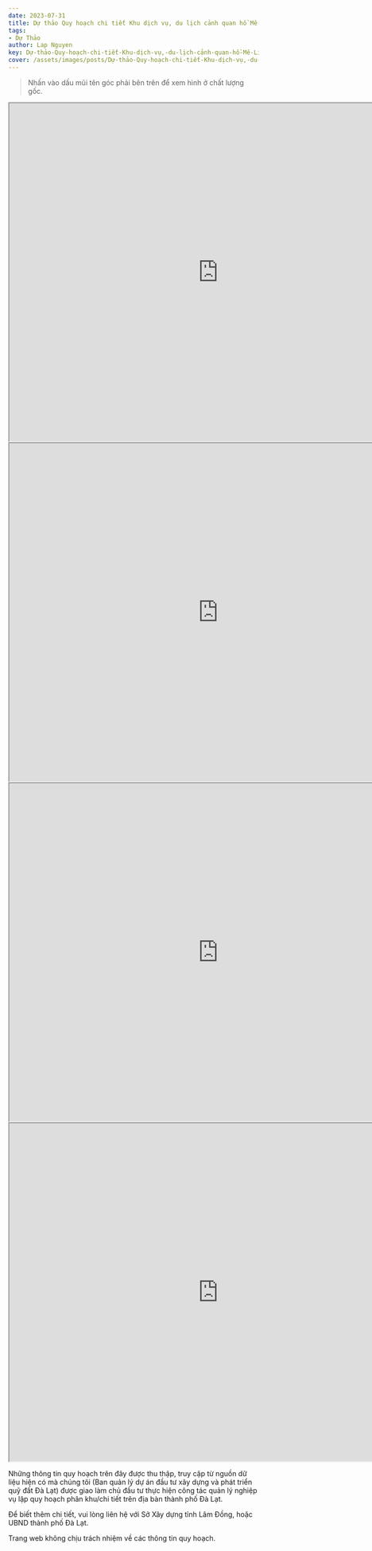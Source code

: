 ```yaml
---
date: 2023-07-31
title: Dự thảo Quy hoạch chi tiết Khu dịch vụ, du lịch cảnh quan hồ Mê Linh, tỷ lệ 1/500, phường 9, thành phố Đà Lạt, tỉnh Lâm Đồng
tags:
- Dự Thảo
author: Lap Nguyen
key: Dự-thảo-Quy-hoạch-chi-tiết-Khu-dịch-vụ,-du-lịch-cảnh-quan-hồ-Mê-Linh
cover: /assets/images/posts/Dự-thảo-Quy-hoạch-chi-tiết-Khu-dịch-vụ,-du-lịch-cảnh-quan-hồ-Mê-Linh.png
---
```


> Nhấn vào dấu mũi tên góc phải bên trên để xem hình ở chất lượng gốc.

<iframe src="https://drive.google.com/file/d/1Iu9V8aSpNGXHfUPj4oVgbJsPAU_Etk2d/preview" width="840" height="680"></iframe>
<iframe src="https://drive.google.com/file/d/1Ua-erUouxVYdsOAr-B5XIzEr1NGRbIPL/preview" width="840" height="680"></iframe>
<iframe src="https://drive.google.com/file/d/1c2isdHRE6K4_RKaNcWIfctOFEN0uSHAM/preview" width="840" height="680"></iframe>
<iframe src="https://drive.google.com/file/d/1zfVsxk1gzWSPTtb9PmDMTKLT0LYZ44HF/preview" width="840" height="680"></iframe>

Những thông tin quy hoạch trên đây được thu thập, truy cập từ nguồn dữ liệu hiện có mà chúng tôi
(Ban quản lý dự án đầu tư xây dựng và phát triển quỹ đất Đà Lạt) được giao làm chủ đầu tư thực hiện công tác quản lý nghiệp vụ
lập quy hoạch phân khu/chi tiết trên địa bàn thành phố Đà Lạt.

Để biết thêm chi tiết, vui lòng liên hệ với Sở Xây dựng tỉnh Lâm Đồng, hoặc UBND thành phố Đà Lạt.

Trang web không chịu trách nhiệm về các thông tin quy hoạch.